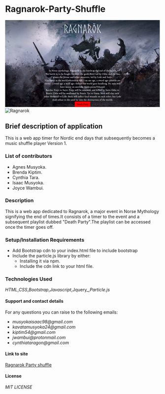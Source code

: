 # Ragnarok-Party-Shuffle

![Ragnarok](images/raganrk.jpg)
![Ragnarok](images/ragnark1.png.jpg)

## Brief description of application
This is a web app timer for Nordic end days that subsequently becomes a music shuffle player
Version 1.

### List of contributors
 * Agnes Musyoka.
 * Brenda Kiptim.
 * Cynthia Tara.
 * Isaac Musyoka.
 * Joyce Wambui.


### Description
This is a web app dedicated to Ragnarok, a major event in Norse Mythology signifying the end of times.It consists of a timer to the event and a subsequent playlist dubbed "Death Party".The playlist can be accessed once the timer goes off.

### Setup/Installation Requirements
* Add Bootstrap cdn to your index.html file to include bootstrap
* Include the particle.js library by either:
  * Installing it via npm.
  * Include the cdn link to your html file.

### Technologies Used
_HTML_,_CSS_,_Bootstrap_,_Javascript_,Jquery_,_Particle.js_

#### Support and contact details
For any questions you can raise to the following emails:
* _musyokaisaac98@gmail.com_
* _kavatamusyoka24@gmail.com_
* _kiptim54@gmail.com_
* _jwambui@protonmail.com_
* _cynthiataragon@gmail.com_

#### Link to site
[Ragnarok Party shuffle]()

#### License
_MIT LICENSE_
